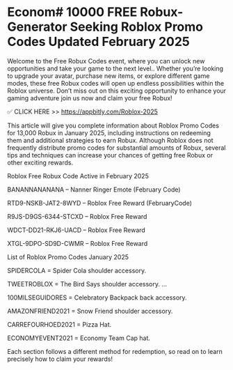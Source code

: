# Econom# 10000 FREE Robux-Generator Seeking Roblox Promo Codes Updated February 2025



Welcome to the Free Robux Codes event, where you can unlock new opportunities and take your game to the next level.. Whether you’re looking to upgrade your avatar, purchase new items, or explore different game modes, these free Robux codes will open up endless possibilities within the Roblox universe. Don’t miss out on this exciting opportunity to enhance your gaming adventure join us now and claim your free Robux!



✅ CLICK HERE >> https://appbitly.com/Roblox-2025


This article will give you complete information about Roblox Promo Codes for 13,000 Robux in January 2025, including instructions on redeeming them and additional strategies to earn Robux. Although Roblox does not frequently distribute promo codes for substantial amounts of Robux, several tips and techniques can increase your chances of getting free Robux or other exciting rewards.

Roblox Free Robux Code Active in February 2025

BANANNANANANA – Nanner Ringer Emote (February Code)

RTD9-NSKB-JAT2-8WYD – Roblox Free Reward (FebruaryCode)

R9JS-D9GS-6344-STCXD – Roblox Free Reward

WDCT-DD21-RKJ6-UACD – Roblox Free Reward

XTGL-9DPO-SD9D-CWMR – Roblox Free Reward

List of Roblox Promo Codes January 2025

SPIDERCOLA = Spider Cola shoulder accessory.

TWEETROBLOX = The Bird Says shoulder accessory. …

100MILSEGUIDORES = Celebratory Backpack back accessory.

AMAZONFRIEND2021 = Snow Friend shoulder accessory.

CARREFOURHOED2021 = Pizza Hat.

ECONOMYEVENT2021 = Economy Team Cap hat.

Each section follows a different method for redemption, so read on to learn precisely how to claim your rewards!
